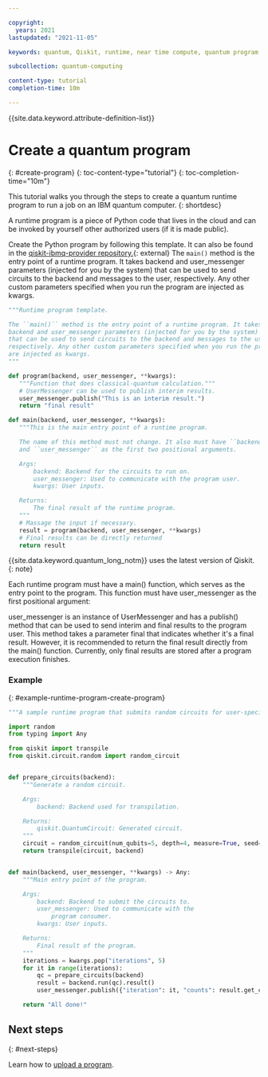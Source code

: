 ```yaml
---

copyright:
  years: 2021
lastupdated: "2021-11-05"

keywords: quantum, Qiskit, runtime, near time compute, quantum program

subcollection: quantum-computing

content-type: tutorial
completion-time: 10m

---
```


{{site.data.keyword.attribute-definition-list}}

# Create a quantum program
{: #create-program}
{: toc-content-type="tutorial"}
{: toc-completion-time="10m"}

This tutorial walks you through the steps to create a quantum runtime program to run a job on an IBM quantum computer.
{: shortdesc}

A runtime program is a piece of Python code that lives in the cloud and can be invoked by yourself other authorized users (if it is made public).

Create the Python program by following this template. It can also be found in the [qiskit-ibmq-provider repository.](https://github.com/Qiskit/qiskit-ibmq-provider/blob/master/qiskit/providers/ibmq/runtime/program/program_template.py){: external}  The `main()` method is the entry point of a runtime program. It takes backend and user_messenger parameters (injected for you by the system) that can be used to send circuits to the backend and messages to the user, respectively. Any other custom parameters specified when you run the program are injected as kwargs.

```Python
"""Runtime program template.

The ``main()`` method is the entry point of a runtime program. It takes
backend and user_messenger parameters (injected for you by the system)
that can be used to send circuits to the backend and messages to the user,
respectively. Any other custom parameters specified when you run the program
are injected as kwargs.
"""

def program(backend, user_messenger, **kwargs):
   """Function that does classical-quantum calculation."""
   # UserMessenger can be used to publish interim results.
   user_messenger.publish("This is an interim result.")
   return "final result"

def main(backend, user_messenger, **kwargs):
   """This is the main entry point of a runtime program.

   The name of this method must not change. It also must have ``backend``
   and ``user_messenger`` as the first two positional arguments.

   Args:
       backend: Backend for the circuits to run on.
       user_messenger: Used to communicate with the program user.
       kwargs: User inputs.

   Returns:
       The final result of the runtime program.
   """
   # Massage the input if necessary.
   result = program(backend, user_messenger, **kwargs)
   # Final results can be directly returned
   return result  
```

 {{site.data.keyword.quantum_long_notm}} uses the latest version of Qiskit.
{: note}

 Each runtime program must have a main() function, which serves as the entry point to the program. This function must have user_messenger as the first positional argument:

user_messenger is an instance of UserMessenger and has a publish() method that can be used to send interim and final results to the program user. This method takes a parameter final that indicates whether it's a final result. However, it is recommended to return the final result directly from the main() function. Currently, only final results are stored after a program execution finishes.


### Example
{: #example-runtime-program-create-program}

```Python
"""A sample runtime program that submits random circuits for user-specified iterations."""

import random
from typing import Any

from qiskit import transpile
from qiskit.circuit.random import random_circuit


def prepare_circuits(backend):
    """Generate a random circuit.

    Args:
        backend: Backend used for transpilation.

    Returns:
        qiskit.QuantumCircuit: Generated circuit.
    """
    circuit = random_circuit(num_qubits=5, depth=4, measure=True, seed=random.randint(0, 1000))
    return transpile(circuit, backend)


def main(backend, user_messenger, **kwargs) -> Any:
    """Main entry point of the program.

    Args:
        backend: Backend to submit the circuits to.
        user_messenger: Used to communicate with the
            program consumer.
        kwargs: User inputs.

    Returns:
        Final result of the program.
    """
    iterations = kwargs.pop("iterations", 5)
    for it in range(iterations):
        qc = prepare_circuits(backend)
        result = backend.run(qc).result()
        user_messenger.publish({"iteration": it, "counts": result.get_counts()})

    return "All done!"
 ```


## Next steps
{: #next-steps}

Learn how to [upload a program](/docs/quantum-computing?topic=quantum-computing-program).
